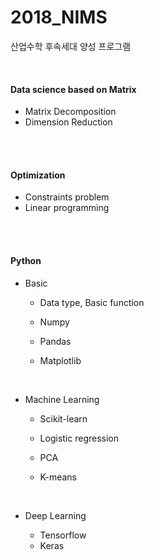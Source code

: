 # 2018_NIMS

산업수학 후속세대 양성 프로그램

<br/>

#### Data science based on Matrix

- Matrix Decomposition
- Dimension Reduction

<br/>

<br/>

#### Optimization

- Constraints problem
- Linear programming

<br/><br/>

#### Python

- Basic 

  - Data type, Basic function

  - Numpy

  - Pandas

  - Matplotlib

    <br/>

- Machine Learning

  - Scikit-learn

  - Logistic regression

  - PCA

  - K-means

    <br/>

- Deep Learning
  - Tensorflow
  - Keras





